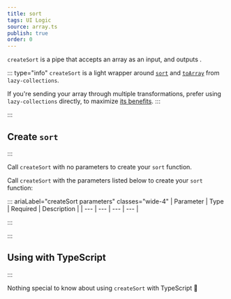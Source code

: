 ```yaml
---
title: sort
tags: UI Logic
source: array.ts
publish: true
order: 0
---
```


`createSort` is a pipe that accepts an array as an input, and outputs <!--TODO-->.

::: type="info"
`createSort` is a light wrapper around [`sort`](https://github.com/RobinMalfait/lazy-collections#sort) and [`toArray`](https://github.com/RobinMalfait/lazy-collections#toarray) from `lazy-collections`.

If you're sending your array through multiple transformations, prefer using `lazy-collections` directly, to maximize [its benefits](https://alexvipond.dev/blog/im-obsessed-with-lazy-collections).
:::


:::
## Create `sort`
:::

Call `createSort` with no parameters to create your `sort` function.

Call `createSort` with the parameters listed below to create your `sort` function:

::: ariaLabel="createSort parameters" classes="wide-4"
| Parameter | Type | Required | Description |
| --- | --- | --- | --- |

:::


:::
## Using with TypeScript
:::

Nothing special to know about using `createSort` with TypeScript 🚀
